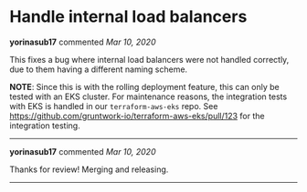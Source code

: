 # Handle internal load balancers

**yorinasub17** commented *Mar 10, 2020*

This fixes a bug where internal load balancers were not handled correctly, due to them having a different naming scheme.

**NOTE**: Since this is with the rolling deployment feature, this can only be tested with an EKS cluster. For maintenance reasons, the integration tests with EKS is handled in our `terraform-aws-eks` repo. See https://github.com/gruntwork-io/terraform-aws-eks/pull/123 for the integration testing.
<br />
***


**yorinasub17** commented *Mar 10, 2020*

Thanks for review! Merging and releasing.
***

